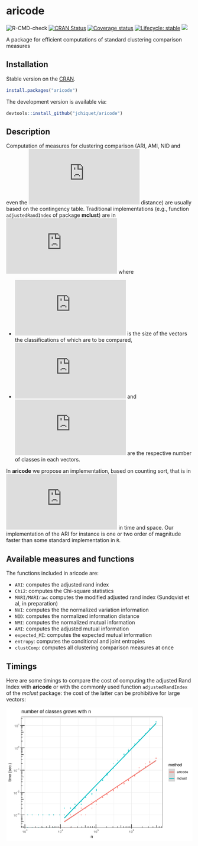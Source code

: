 
# aricode

<!-- badges: start -->
![R-CMD-check](https://github.com/jchiquet/aricode/workflows/R-CMD-check/badge.svg?branch=master)
[![CRAN
Status](https://www.r-pkg.org/badges/version/aricode)](https://CRAN.R-project.org/package=aricode)
[![Coverage
status](https://codecov.io/gh/jchiquet/aricode/branch/master/graph/badge.svg)](https://codecov.io/gh/jchiquet/aricode)
[![Lifecycle:
stable](https://img.shields.io/badge/lifecycle-stable-blue.svg)](https://www.tidyverse.org/lifecycle/#stable)
[![](https://img.shields.io/github/last-commit/jchiquet/aricode.svg)](https://github.com/jchiquet/aricode/commits/master)
<!-- badges: end -->

A package for efficient computations of standard clustering comparison
measures

## Installation

Stable version on the
[CRAN](https://cran.rstudio.com/web/packages/aricode/).

``` r
install.packages("aricode")
```

The development version is available via:

``` r
devtools::install_github("jchiquet/aricode")
```

## Description

Computation of measures for clustering comparison (ARI, AMI, NID and
even the ![\\chi^2](https://latex.codecogs.com/png.latex?%5Cchi%5E2
"\\chi^2") distance) are usually based on the contingency table.
Traditional implementations (e.g., function `adjustedRandIndex` of
package **mclust**) are in ![\\Omega(n + u
v)](https://latex.codecogs.com/png.latex?%5COmega%28n%20%2B%20u%20v%29
"\\Omega(n + u v)") where

  - ![n](https://latex.codecogs.com/png.latex?n "n") is the size of the
    vectors the classifications of which are to be compared,
  - ![u](https://latex.codecogs.com/png.latex?u "u") and
    ![v](https://latex.codecogs.com/png.latex?v "v") are the respective
    number of classes in each vectors.

In **aricode** we propose an implementation, based on counting sort,
that is in
![\\Theta(n)](https://latex.codecogs.com/png.latex?%5CTheta%28n%29
"\\Theta(n)") in time and space. Our implementation of the ARI for
instance is one or two order of magnitude faster than some standard
implementation in `R`.

## Available measures and functions

The functions included in aricode are:

  - `ARI`: computes the adjusted rand index
  - `Chi2`: computes the Chi-square statistics
  - `MARI/MARIraw`: computes the modified adjusted rand index (Sundqvist
    et al, in preparation)
  - `NVI`: computes the the normalized variation information
  - `NID`: computes the normalized information distance
  - `NMI`: computes the normalized mutual information
  - `AMI`: computes the adjusted mutual information
  - `expected_MI`: computes the expected mutual information
  - `entropy`: computes the conditional and joint entropies
  - `clustComp`: computes all clustering comparison measures at once

## Timings

Here are some timings to compare the cost of computing the adjusted Rand
Index with **aricode** or with the commonly used function
`adjustedRandIndex` of the *mclust* package: the cost of the latter can
be prohibitive for large vectors:

![](man/figures/timings_plot-1.png)<!-- -->
